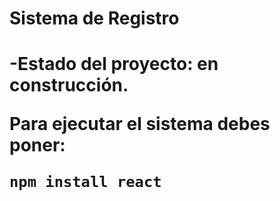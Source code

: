 <h1> Sistema de Registro<h1>

-Estado del proyecto: en construcción.

Para ejecutar el sistema debes poner:

```npm install react```
